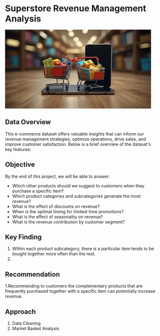 # Superstore Revenue Management Analysis

![ecommerce](https://github.com/shanurwan/Superstore-Analysis/blob/main/images/39e3e8d1a9875156a3175e85673007ac.jpg)

## Data Overview
This e-commerce dataset offers valuable insights that can inform our revenue management strategies, optimize operations, drive sales, and improve customer satisfaction. Below is a brief overview of the dataset's key features:

## Objective
By the end of this project, we will be able to answer:
- Which other products should we suggest to customers when they purchase a specific item?
- Which product categories and subcategories generate the most revenue?
- What is the effect of discounts on revenue?
- When is the optimal timing for limited-time promotions?
- What is the effect of seasonality on revenue?
- What is the revenue contribution by customer segment?
  
## Key Finding
1. Within each product subcategory, there is a particular item tends to be bought together more often than the rest.
2.

## Recommendation
1.Recommending to customers the complementary products that are frequently purchased together with a specific item can potentially increase revenue.


## Approach
1. Data Cleaning
2. Market Basket Analysis

 
